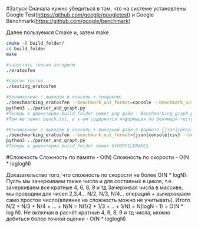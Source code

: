 #Запуск
Сначала нужно убедиться в том, что на системе установлены Google Test(https://github.com/google/googletest) и Google Benchmark(https://github.com/google/benchmark)

Далее пользуемся Cmake и, затем make
```bash
cmake -B build_folder/
cd build_folder
make

#запустить только алгоритм
./eratosfen

#прогон тестов
./testing_eratosfen

#бенчмаркинг с выводом в консоль + графиком:
./benchmarking_eratosfen --benchmark_out_format=console --benchmark_out=bench.txt
python3 ../parser_and_graph.py
#Теперь в директории build_folder лежит png файл - Benchmarking_graph.png
#Там же лежит bench.txt, в к-ом содержится информация по бенчмарк-тесту

#бенчмаркинг с выводом в консоль + выходной файл в формате {json|console|csv}:
./benchmarking_eratosfen --benchmark_out_format={json|console|csv} --benchmark_out=$YOURFILENAME$
python3 ../parser_and_graph.py
#Теперь в директории build_folder лежит $YOURFILENAME$

```

#Сложность
Сложность по памяти - О(N)
Сложность по скорости - O(N * loglogN)

Доказательство того, что сложность по скорости не более O(N * logN):
Пусть мы зачеркиваем также числа и для составных в цикле, т.е. зачеркиваем все кратные 4, 6, 8, 9 и тд
Зачеркивая числа в массиве, мы проводим для чисел 2,3,4... N/2, N/3, N/4... операций + вычеркиваем само простое число(влияние на сложность можно не учитывать).
Итого N/2 + N/3 + N/4 + ... + N/N = N(1/2 + 1/3 + .. + 1/N) = N(logN - 1) = O(N * log N).
Не включая в расчёт кратные 4, 6, 8, 9 и тд числа, можно добиться более точной оценки - O(N * loglogN)

